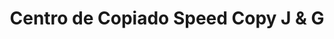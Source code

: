 ---
title: "Centro de Copiado Speed Copy J & G"
url: /caracas/centro-de-copiado-speed-copy-j-y-g/
shop: copyshop
---